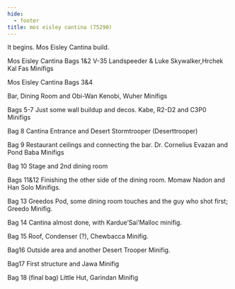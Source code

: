 ```yaml
---
hide:
  - footer
title: mos eisley cantina (75290)
---
```


It begins. Mos Eisley Cantina build.


Mos Eisley Cantina
Bags 1&2
V-35 Landspeeder & Luke Skywalker,Hrchek Kal Fas Minifigs

Mos Eisley Cantina
Bags 3&4

Bar, Dining Room and Obi-Wan Kenobi, Wuher Minifigs

Bags 5-7
Just some wall buildup and decos. Kabe, R2-D2 and C3P0 Minifigs

Bag 8
Cantina Entrance and Desert Stormtrooper (Deserttrooper)

Bag 9
Restaurant ceilings and connecting the bar.
Dr. Cornelius Evazan and Pond Baba Minifigs

Bag 10
Stage and 2nd dining room

Bags 11&12
Finishing the other side of the dining room. Momaw Nadon and Han Solo Minifigs.

Bag 13
Greedos Pod, some dining room touches and the guy who shot first; Greedo Minifig.

Bag 14
Cantina almost done, with Kardue’Sai’Malloc minifig.

Bag 15
Roof, Condenser (?), Chewbacca Minifig.

Bag16
Outside area and another Desert Trooper Minifig.

Bag17
First structure and Jawa Minifig

Bag 18 (final bag)
Little Hut, Garindan Minifig
